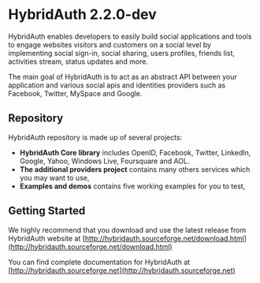# HybridAuth 2.2.0-dev

HybridAuth enables developers to easily build social applications and tools 
to engage websites visitors and customers on a social level by implementing 
social sign-in, social sharing, users profiles, friends list, activities 
stream, status updates and more. 

The main goal of HybridAuth is to act as an abstract API between your application
and various social apis and identities providers such as Facebook, Twitter, 
MySpace and Google.

## Repository

HybridAuth repository is made up of several projects:

- **HybridAuth Core library** includes OpenID, Facebook, Twitter, LinkedIn, Google, Yahoo, Windows Live, Foursquare and AOL.
- **The additional providers project** contains many others services
  which you may want to use,
- **Examples and demos** contains five working examples for you to test, 

## Getting Started

We highly recommend that you download and use the latest release from HybridAuth website
at [http://hybridauth.sourceforge.net/download.html](http://hybridauth.sourceforge.net/download.html) 

You can find  complete documentation for HybridAuth
at [http://hybridauth.sourceforge.net](http://hybridauth.sourceforge.net)
